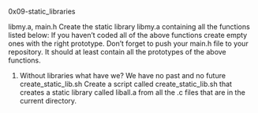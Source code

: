 0x09-static_libraries

libmy.a, main.h
Create the static library libmy.a containing all the functions listed below:
If you haven’t coded all of the above functions create empty ones with the right prototype.
Don’t forget to push your main.h file to your repository. It should at least contain all the prototypes of the above functions.

1. Without libraries what have we? We have no past and no future
create_static_lib.sh
Create a script called create_static_lib.sh that creates a static library called liball.a from all the .c files that are in the current directory.


